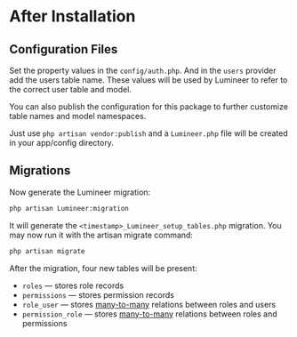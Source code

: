 # After Installation

## Configuration Files
Set the property values in the `config/auth.php`. And in the `users` provider add the users table name.
These values will be used by Lumineer to refer to the correct user table and model.

You can also publish the configuration for this package to further customize table names and model namespaces.

Just use `php artisan vendor:publish` and a `Lumineer.php` file will be created in your app/config directory.

## Migrations

Now generate the Lumineer migration:

```bash
php artisan Lumineer:migration
```

It will generate the `<timestamp>_Lumineer_setup_tables.php` migration.
You may now run it with the artisan migrate command:

```bash
php artisan migrate
```

After the migration, four new tables will be present:
- `roles` &mdash; stores role records
- `permissions` &mdash; stores permission records
- `role_user` &mdash; stores [many-to-many](http://laravel.com/docs/4.2/eloquent#many-to-many) relations between roles and users
- `permission_role` &mdash; stores [many-to-many](http://laravel.com/docs/4.2/eloquent#many-to-many) relations between roles and permissions